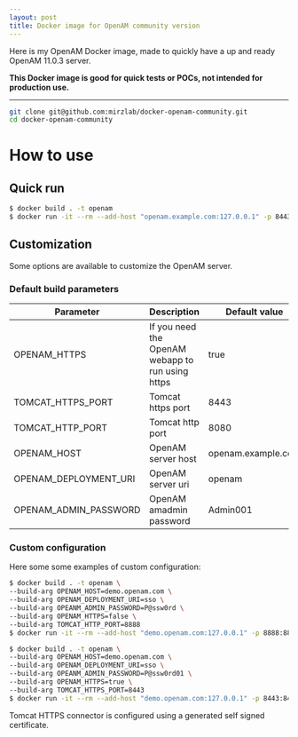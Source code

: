```yaml
---
layout: post
title: Docker image for OpenAM community version
---
```


Here is my OpenAM Docker image, made to quickly have a up and ready OpenAM 11.0.3 server.

**This Docker image is good for quick tests or POCs, not intended for production use.**

-----

```bash
git clone git@github.com:mirzlab/docker-openam-community.git
cd docker-openam-community
```

# How to use

## Quick run

```sh
$ docker build . -t openam
$ docker run -it --rm --add-host "openam.example.com:127.0.0.1" -p 8443:8443 openam
```

## Customization

Some options are available to customize the OpenAM server.

### Default build parameters

| Parameter             | Description                                       | Default value      |
|-----------------------|---------------------------------------------------|--------------------|
| OPENAM_HTTPS          | If you need the OpenAM webapp to run using https  | true               |
| TOMCAT_HTTPS_PORT     | Tomcat https port                                 | 8443               |
| TOMCAT_HTTP_PORT      | Tomcat http port                                  | 8080               |
| OPENAM_HOST           | OpenAM server host                                | openam.example.com |
| OPENAM_DEPLOYMENT_URI | OpenAM server uri                                 | openam             |
| OPENAM_ADMIN_PASSWORD | OpenAM amadmin password                           | Admin001           |

### Custom configuration

Here some some examples of custom configuration:

```bash
$ docker build . -t openam \
--build-arg OPENAM_HOST=demo.openam.com \
--build-arg OPENAM_DEPLOYMENT_URI=sso \
--build-arg OPEANM_ADMIN_PASSWORD=P@ssw0rd \
--build-arg OPENAM_HTTPS=false \
--build-arg TOMCAT_HTTP_PORT=8888
$ docker run -it --rm --add-host "demo.openam.com:127.0.0.1" -p 8888:8888 openam
```

```bash
$ docker build . -t openam \
--build-arg OPENAM_HOST=demo.openam.com \
--build-arg OPENAM_DEPLOYMENT_URI=sso \
--build-arg OPEANM_ADMIN_PASSWORD=P@ssw0rd01 \
--build-arg OPENAM_HTTPS=true \
--build-arg TOMCAT_HTTPS_PORT=8443
$ docker run -it --rm --add-host "demo.openam.com:127.0.0.1" -p 8443:8443 openam
```

Tomcat HTTPS connector is configured using a generated self signed certificate.

